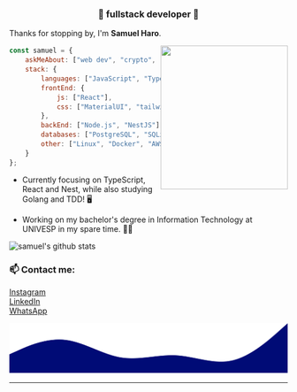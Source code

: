 <h3 align="center">🚀 fullstack developer 🚀</h3>

Thanks for stopping by, I'm **Samuel Haro**.

<img align='right' src="https://media1.giphy.com/media/CuuSHzuc0O166MRfjt/giphy.gif?cid=ecf05e47ejrqne2ds1wwk2lyjjfok4rnubowzsnnze5k3p1v&rid=giphy.gif&ct=g" width="230" height="260">

```javascript
const samuel = {
    askMeAbout: ["web dev", "crypto", "tech", "gaming"],
    stack: {
        languages: ["JavaScript", "TypeScript", "Go"],
        frontEnd: {
            js: ["React"],
            css: ["MaterialUI", "tailwind"]
        },
        backEnd: ["Node.js", "NestJS"],
        databases: ["PostgreSQL", "SQLite", "MySQL", "MongoDB", "Redis"],
        other: ["Linux", "Docker", "AWS"]
    }
};
```

- Currently focusing on TypeScript, React and Nest, while also studying Golang and TDD! 🖥️

- Working on my bachelor's degree in Information Technology at UNIVESP in my spare time. 👨‍💻


![samuel's github stats](https://samuel-gitstats.vercel.app/api?username=samuelharo97&hide=contribs,prs&count_private=true&show_icons=true)

<h3> 📫 Contact me: </h3>
<a href="https://www.instagram.com/samuelharo_/">Instagram</a> <br>
<a href="https://www.linkedin.com/in/samuel-haro-b14551236//">LinkedIn</a><br>
<a href="https://api.whatsapp.com/send?phone=5515998013934">WhatsApp<a/>
 
![bottom.png](https://raw.githubusercontent.com/iCharlesZ/FigureBed/master/img/readme-bottom.png)

---




